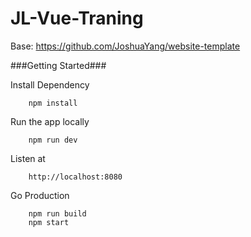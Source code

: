# JL-Vue-Traning
Base: https://github.com/JoshuaYang/website-template

###Getting Started###

Install Dependency
```
	npm install
```

Run the app locally
```
	npm run dev
```

Listen at
```
	http://localhost:8080
```

Go Production
```
	npm run build
	npm start
```